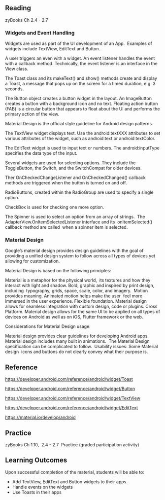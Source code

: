## Reading

zyBooks Ch 2.4 - 2.7

### Widgets and Event Handling

Widgets are used as part of the UI development of an App.  Examples of widgets include TextView, EditText and Button.

A user triggers an even with a widget. An event listener handles the event with a callback method. Technically, the event listener is an interface in the View class.

The Toast class and its makeText() and show() methods create and display a Toast, a message that pops up on the screen for a timed duration, e.g. 3 seconds.

The Button object creates a button widget in the layout. An ImageButton creates a button with a background icon and no text. Floating action button (FAB) is a circular button that appears to float about the UI and performs the primary action of the view.

Material Design is the official style guideline for Android design patterns.

The TextView widget displays text. Use the android:textXXX attributes to set various attributes of the widget, such as android:text or android:textColor.

The EditText widget is used to input text or numbers. The android:inputType specifies the data type of the input.

Several widgets are used for selecting options. They include the ToggleButton, the Switch, and the SwitchCompat for older devices.

Ther OnCheckedChangeListener and OnCheckedChanged() callback methods are triggered when the button is turned on and off.

RadioButtons, created within the RadioGroup are used to specify a single option.

CheckBox is used for checking one more option.

The Spinner is used to select an option from an array of strings.  The AdapterView.OnItemSelectedListener interface and its  onItemSelected() callback method are called  when a spinner item is selected.

### Material Design

Google’s material design provides design guidelines with the goal of  providing a unified design system to follow across all types of devices yet  allowing for customization.

Material Design is based on the following principles:

Material is a metaphor for the physical world,  its textures and how they interact with light and shadow.
Bold, graphic and inspired by print design, including  typography, grids, space, scale, color, and imagery. 
Motion provides meaning. Animated motion helps make the user  feel more immersed in the user experience.
Flexible foundation. Material design allows for seamless integration with custom design, code or plugins.
Cross Platform. Material design allows for the same UI to be applied on all types of devices on Android as well as on iOS, Flutter framework or the web.

Considerations for Material Design usage:

Material design provides clear guidelines for developing Android apps.
Material design includes many built in animations. 
The Material Design specification can be complicated to follow. 
Usability issues: Some Material design  icons and buttons do not clearly convey what their purpose is.  


## Reference

https://developer.android.com/reference/android/widget/Toast

https://developer.android.com/reference/android/widget/Button

https://developer.android.com/reference/android/widget/TextView

https://developer.android.com/reference/android/widget/EditText

https://material.io/develop/android


## Practice

zyBooks Ch 1.10,  2.4 - 2.7  Practice (graded participation activity)

## Learning Outcomes
Upon successful completion of the material, students will be able to:

* Add TextView, EditText and Button widgets to their apps.
* Handle events on the widgets
* Use Toasts in their apps
